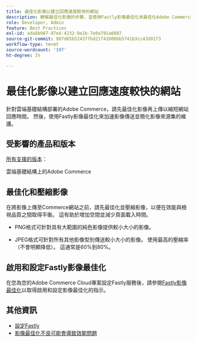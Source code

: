 ```yaml
---
title: 最佳化影像以建立回應速度較快的網站
description: 瞭解最佳化影像的步驟，並使用Fastly影像最佳化來最佳化Adobe Commerce網站上的回應時間。
role: Developer, Admin
feature: Best Practices
exl-id: ada8b987-97ed-4232-9e1b-7e0a791a0807
source-git-commit: 987d65b52437fbd21f41600bb5741b3cc43d01f3
workflow-type: tm+mt
source-wordcount: '197'
ht-degree: 1%

---
```


# 最佳化影像以建立回應速度較快的網站

針對雲端基礎結構部署的Adobe Commerce，請先最佳化影像再上傳以縮短網站回應時間。 然後，使用Fastly影像最佳化來加速影像傳送並簡化影像來源集的維護。

## 受影響的產品和版本

[所有支援的版本](../../../release/versions.md)：

雲端基礎結構上的Adobe Commerce


## 最佳化和壓縮影像

在將影像上傳至Commerce網站之前，請先最佳化並壓縮影像，以便在效能與檢視品質之間取得平衡。 這有助於增加空間並減少頁面載入時間。

- PNG格式可針對具有大範圍的純色影像提供較小大小的影像。

- JPEG格式可針對所有其他影像型別傳送較小大小的影像。 使用最高的壓縮率（不會明顯降低）。 這通常是60%到80%。

## 啟用和設定Fastly影像最佳化

在您為您的Adobe Commerce Cloud專案設定Fastly服務後，請參閱[Fastly影像最佳化](https://experienceleague.adobe.com/zh-hant/docs/commerce-cloud-service/user-guide/cdn/fastly-image-optimization)以取得啟用和設定影像最佳化的指示。

## 其他資訊

- [設定Fastly](https://experienceleague.adobe.com/zh-hant/docs/commerce-cloud-service/user-guide/cdn/setup-fastly/fastly-configuration)
- [影像最佳化不良可能會導致效能問題](https://experienceleague.adobe.com/docs/commerce-knowledge-base/kb/troubleshooting/miscellaneous/file-storage-low-specific-page-loads-are-slow.html?lang=zh-Hant)
